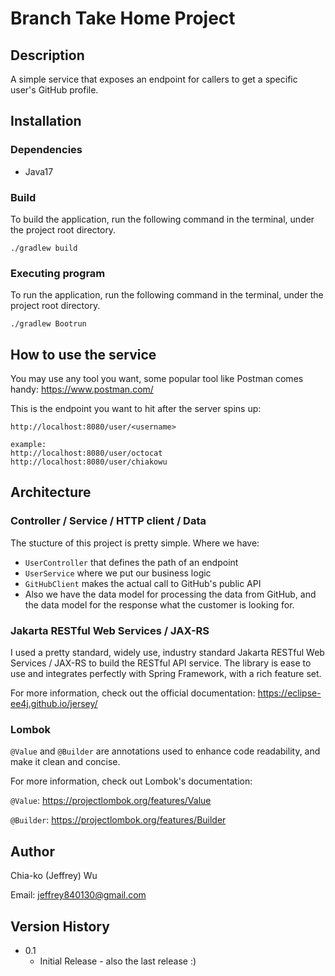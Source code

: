 # Branch Take Home Project

## Description

A simple service that exposes an endpoint for callers to get a specific user's GitHub profile.

## Installation

### Dependencies

- Java17

### Build

To build the application, run the following command in the terminal, under the project root directory.
```
./gradlew build
```

### Executing program

To run the application, run the following command in the terminal, under the project root directory.
```
./gradlew Bootrun
```


## How to use the service

You may use any tool you want, some popular tool like Postman comes handy: https://www.postman.com/

This is the endpoint you want to hit after the server spins up: 
```
http://localhost:8080/user/<username>

example: 
http://localhost:8080/user/octocat
http://localhost:8080/user/chiakowu
```

## Architecture

### Controller / Service / HTTP client / Data

The stucture of this project is pretty simple. Where we have:
- `UserController` that defines the path of an endpoint
- `UserService` where we put our business logic
- `GitHubClient` makes the actual call to GitHub's public API
- Also we have the data model for processing the data from GitHub, and the data model for the response what the customer is looking for.



### Jakarta RESTful Web Services / JAX-RS

I used a pretty standard, widely use, industry standard Jakarta RESTful Web Services / JAX-RS to build the RESTful API service. The library is ease to use and integrates perfectly with Spring Framework, with a rich feature set.

For more information, check out the official documentation: https://eclipse-ee4j.github.io/jersey/

### Lombok

`@Value` and `@Builder` are annotations used to enhance code readability, and make it clean and concise. 

For more information, check out Lombok's documentation:

`@Value`: https://projectlombok.org/features/Value

`@Builder`: https://projectlombok.org/features/Builder


## Author


Chia-ko (Jeffrey) Wu

Email: jeffrey840130@gmail.com

## Version History

* 0.1
    * Initial Release - also the last release :)
